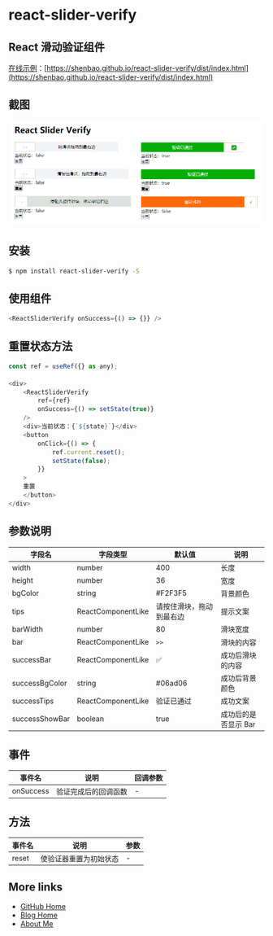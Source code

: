 # react-slider-verify

## React 滑动验证组件

[在线示例](./example/index.tsx)：[https://shenbao.github.io/react-slider-verify/dist/index.html](https://shenbao.github.io/react-slider-verify/dist/index.html)

## 截图

![react-slider-verify.PNG](./screenshot/react-slider-verify.PNG)

## 安装

```bash
$ npm install react-slider-verify -S
```

## 使用组件

```js
<ReactSliderVerify onSuccess={() => {}} />
```

## 重置状态方法

```js
const ref = useRef({} as any);

<div>
    <ReactSliderVerify
        ref={ref}
        onSuccess={() => setState(true)}
    />
    <div>当前状态：{`${state}`}</div>
    <button
        onClick={() => {
            ref.current.reset();
            setState(false);
        }}
    >
    重置
    </button>
</div>

```

## 参数说明

| 字段名     | 字段类型    | 默认值                   | 说明             |
| ---------- | ----------- | ------------------------ | ---------------- |
| width      | number      | 400                      | 长度             |
| height     | number      | 36                       | 宽度             |
| bgColor    | string      | #F2F3F5                  | 背景颜色         |
| tips       | ReactComponentLike      | 请按住滑块，拖动到最右边 | 提示文案         |
| barWidth   | number      | 80                       | 滑块宽度         |
| bar        | ReactComponentLike | `>>` | 滑块的内容       |
| successBar | ReactComponentLike | ✅                       | 成功后滑块的内容 |
| successBgColor | string | #06ad06 | 成功后背景颜色 |
| successTips | ReactComponentLike | 验证已通过 | 成功文案 |
| successShowBar | boolean | true | 成功后的是否显示 Bar |

## 事件

| 事件名    | 说明                 | 回调参数 |
| --------- | -------------------- | -------- |
| onSuccess | 验证完成后的回调函数 | -        |

## 方法

| 事件名 | 说明                   | 参数 |
| ------ | ---------------------- | ---- |
| reset  | 使验证器重置为初始状态 | -    |

## More links

- [GitHub Home](https://github.com/ShenBao)
- [Blog Home](https://shenbao.github.io)
- [About Me](https://shenbao.github.io/about/)
